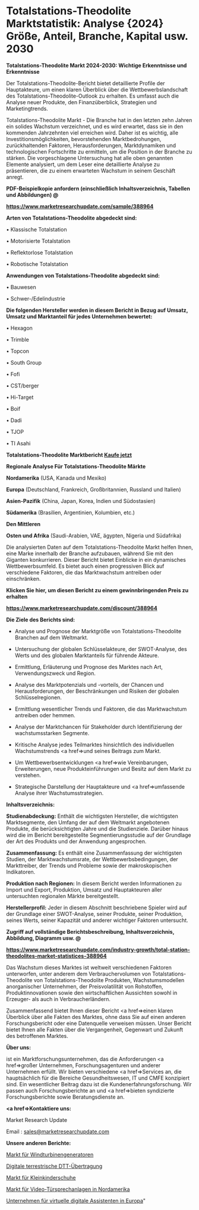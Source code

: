 # Totalstations-Theodolite Marktstatistik: Analyse {2024} Größe, Anteil, Branche, Kapital usw. 2030

<strong>Totalstations-Theodolite Markt 2024-2030: Wichtige Erkenntnisse und Erkenntnisse</strong>

Der Totalstations-Theodolite-Bericht bietet detaillierte Profile der Hauptakteure, um einen klaren Überblick über die Wettbewerbslandschaft des Totalstations-Theodolite-Outlook zu erhalten. Es umfasst auch die Analyse neuer Produkte, den Finanzüberblick, Strategien und Marketingtrends.

Totalstations-Theodolite Markt - Die Branche hat in den letzten zehn Jahren ein solides Wachstum verzeichnet, und es wird erwartet, dass sie in den kommenden Jahrzehnten viel erreichen wird. Daher ist es wichtig, alle Investitionsmöglichkeiten, bevorstehenden Marktbedrohungen, zurückhaltenden Faktoren, Herausforderungen, Marktdynamiken und technologischen Fortschritte zu ermitteln, um die Position in der Branche zu stärken. Die vorgeschlagene Untersuchung hat alle oben genannten Elemente analysiert, um dem Leser eine detaillierte Analyse zu präsentieren, die zu einem erwarteten Wachstum in seinem Geschäft anregt.



<strong><b>PDF-Beispielkopie anfordern (einschließlich Inhaltsverzeichnis, Tabellen und Abbildungen) @ </b></strong>

<strong><a href=https://www.marketresearchupdate.com/sample/388964>

<strong>https://www.marketresearchupdate.com/sample/388964</u></a></strong></strong>



<strong>Arten von Totalstations-Theodolite abgedeckt sind:</strong>

• Klassische Totalstation

• Motorisierte Totalstation

• Reflektorlose Totalstation

• Robotische Totalstation



<strong>Anwendungen von Totalstations-Theodolite abgedeckt sind:</strong>

• Bauwesen

• Schwer-/Edelindustrie



<strong>Die folgenden Hersteller werden in diesem Bericht in Bezug auf Umsatz, Umsatz und Marktanteil für jedes Unternehmen bewertet:</strong>

• Hexagon

• Trimble

• Topcon

• South Group

• Fofi

• CST/berger

• Hi-Target

• Boif

• Dadi

• TJOP

• TI Asahi



<strong>Totalstations-Theodolite Marktbericht <a href=https://www.marketresearchupdate.com/buynow/388964>Kaufe jetzt</a></strong>



<strong>Regionale Analyse Für Totalstations-Theodolite Märkte</strong>



<strong>Nordamerika</strong> (USA, Kanada und Mexiko)



<strong>Europa</strong> (Deutschland, Frankreich, Großbritannien, Russland und Italien)



<strong>Asien-Pazifik</strong> (China, Japan, Korea, Indien und Südostasien)



<strong>Südamerika</strong> (Brasilien, Argentinien, Kolumbien, etc.)



<strong>Den Mittleren</strong> 

<strong>Osten und Afrika</strong> (Saudi-Arabien, VAE, ägypten, Nigeria und Südafrika)

Die analysierten Daten auf dem Totalstations-Theodolite Markt helfen Ihnen, eine Marke innerhalb der Branche aufzubauen, während Sie mit den Giganten konkurrieren. Dieser Bericht bietet Einblicke in ein dynamisches Wettbewerbsumfeld. Es bietet auch einen progressiven Blick auf verschiedene Faktoren, die das Marktwachstum antreiben oder einschränken.



<strong>Klicken Sie hier, um diesen Bericht zu einem gewinnbringenden Preis zu erhalten
</strong>

<strong><a href=https://www.marketresearchupdate.com/discount/388964>https://www.marketresearchupdate.com/discount/388964</b></u></strong></a>



<strong>Die Ziele des Berichts sind:</strong>

- Analyse und Prognose der Marktgröße von Totalstations-Theodolite Branchen auf dem Weltmarkt.

- Untersuchung der globalen Schlüsselakteure, der SWOT-Analyse, des Werts und des globalen Marktanteils für führende Akteure.

- Ermittlung, Erläuterung und Prognose des Marktes nach Art, Verwendungszweck und Region.

- Analyse des Marktpotenzials und -vorteils, der Chancen und Herausforderungen, der Beschränkungen und Risiken der globalen Schlüsselregionen.

- Ermittlung wesentlicher Trends und Faktoren, die das Marktwachstum antreiben oder hemmen.

- Analyse der Marktchancen für Stakeholder durch Identifizierung der wachstumsstarken Segmente.

- Kritische Analyse jedes Teilmarktes hinsichtlich des individuellen Wachstumstrends <a href=>und</a> seines Beitrags zum Markt.

- Um Wettbewerbsentwicklungen <a href=>wie</a> Vereinbarungen, Erweiterungen, neue Produkteinführungen und Besitz auf dem Markt zu verstehen.

- Strategische Darstellung der Hauptakteure und <a href=>umfas</a>sende Analyse ihrer Wachstumsstrategien.



<strong>Inhaltsverzeichnis:</strong>



<strong>Studienabdeckung:</strong> Enthält die wichtigsten Hersteller, die wichtigsten Marktsegmente, den Umfang der auf dem Weltmarkt angebotenen Produkte, die berücksichtigten Jahre und die Studienziele. Darüber hinaus wird die im Bericht bereitgestellte Segmentierungsstudie auf der Grundlage der Art des Produkts und der Anwendung angesprochen.



<strong>Zusammenfassung:</strong> Es enthält eine Zusammenfassung der wichtigsten Studien, der Marktwachstumsrate, der Wettbewerbsbedingungen, der Markttreiber, der Trends und Probleme sowie der makroskopischen Indikatoren.



<strong>Produktion nach Regionen:</strong> In diesem Bericht werden Informationen zu Import und Export, Produktion, Umsatz und Hauptakteuren aller untersuchten regionalen Märkte bereitgestellt.



<strong>Herstellerprofil:</strong> Jeder in diesem Abschnitt beschriebene Spieler wird auf der Grundlage einer SWOT-Analyse, seiner Produkte, seiner Produktion, seines Werts, seiner Kapazität und anderer wichtiger Faktoren untersucht.



<strong><b>Zugriff auf vollständige Berichtsbeschreibung, Inhaltsverzeichnis, Abbildung, Diagramm usw. @ </b></strong>

<strong><a href=https://www.marketresearchupdate.com/industry-growth/total-station-theodolites-market-statistices-388964>https://www.marketresearchupdate.com/industry-growth/total-station-theodolites-market-statistices-388964</a></strong>

Das Wachstum dieses Marktes ist weltweit verschiedenen Faktoren unterworfen, unter anderem dem Verbrauchervolumen von Totalstations-Theodolite von Totalstations-Theodolite Produkten, Wachstumsmodellen anorganischer Unternehmen, der Preisvolatilität von Rohstoffen, Produktinnovationen sowie den wirtschaftlichen Aussichten sowohl in Erzeuger- als auch in Verbraucherländern.

Zusammenfassend bietet Ihnen dieser Bericht <a href=>einen</a> klaren Überblick über alle Fakten des Marktes, ohne dass Sie auf einen anderen Forschungsbericht oder eine Datenquelle verweisen müssen. Unser Bericht bietet Ihnen alle Fakten über die Vergangenheit, Gegenwart und Zukunft des betroffenen Marktes.



<strong>Über uns:</strong>

 ist ein Marktforschungsunternehmen, das die Anforderungen <a href=>großer</a> Unternehmen, Forschungsagenturen und anderer Unternehmen erfüllt. Wir bieten verschiedene <a href=>Services</a> an, die hauptsächlich für die Bereiche Gesundheitswesen, IT und CMFE konzipiert sind. Ein wesentlicher Beitrag dazu ist die Kundenerfahrungsforschung. Wir passen auch Forschungsberichte an und <a href=>bieten</a> syndizierte Forschungsberichte sowie Beratungsdienste an.



<strong><a href=>Kontaktiere uns:</a></strong>

Market Research Update

Email : sales@marketresearchupdate.com



<strong>Unsere anderen Berichte:</strong>

<a href=https://www.linkedin.com/pulse/wind-turbine-generator-market-analyzing-latest-developments>Markt für Windturbinengeneratoren</a>

<a href=https://www.linkedin.com/pulse/dtt-digital-terrestrial-transmission>Digitale terrestrische DTT-Übertragung</a>

<a href=https://www.linkedin.com/pulse/toddler-shoes-market-size-trends-consumption>Markt für Kleinkinderschuhe</a>

<a href=https://www.linkedin.com/pulse/north-america-video-door-phone-market-upcoming>Markt für Video-Türsprechanlagen in Nordamerika</a>

<a href=https://www.linkedin.com/pulse/europe-virtual-digital-assistants-enterprise>Unternehmen für virtuelle digitale Assistenten in Europa</a>"
